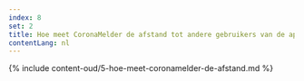 ```yaml
---
index: 8
set: 2
title: Hoe meet CoronaMelder de afstand tot andere gebruikers van de app?
contentLang: nl
---
```

{% include content-oud/5-hoe-meet-coronamelder-de-afstand.md %}
